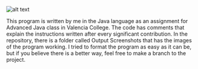 ![alt text](https://github.com/asvpxangel/Client-Server-Loan/blob/master/Output%20Screenshot/Output.png)

This program is written by me in the Java language as an assignment for Advanced Java class in Valencia College. The code has comments that explain the instructions written after every significant contribution. In the repository, there is a folder called Output Screenshots that has the images of the program working. I tried to format the program as easy as it can be, but if you believe there is a better way, feel free to make a branch to the project.
 
